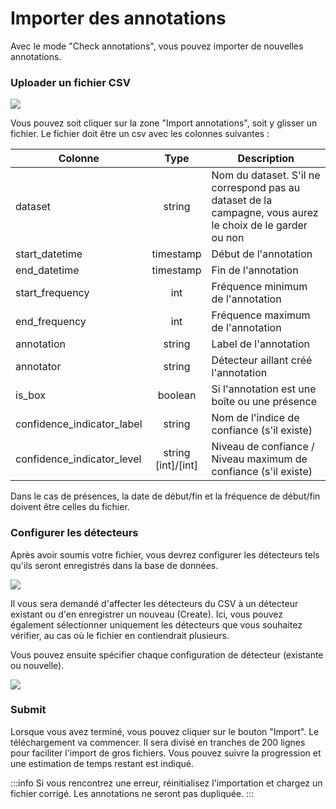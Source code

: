# Importer des annotations

Avec le mode "Check annotations", vous pouvez importer de nouvelles annotations.

### Uploader un fichier CSV

![](/campaign-creator/import-drag-zone.png)

Vous pouvez soit cliquer sur la zone "Import annotations", soit y glisser un fichier. Le fichier doit être un csv avec
les colonnes suivantes :

| Colonne                    |          Type          | Description                                                                                               |
|----------------------------|:----------------------:|-----------------------------------------------------------------------------------------------------------|
| dataset                    |         string         | Nom du dataset. S'il ne correspond pas au dataset de la campagne, vous aurez le choix de le garder ou non |
| start_datetime             |       timestamp        | Début de l'annotation                                                                                     |
| end_datetime               |       timestamp        | Fin de l'annotation                                                                                       |
| start_frequency            |          int           | Fréquence minimum de l'annotation                                                                         |
| end_frequency              |          int           | Fréquence maximum de l'annotation                                                                         |
| annotation                 |         string         | Label de l'annotation                                                                                     |
| annotator                  |         string         | Détecteur aillant créé l'annotation                                                                       |
| is_box                     |        boolean         | Si l'annotation est une boîte ou une présence                                                             |
| confidence_indicator_label |         string         | Nom de l'indice de confiance (s'il existe)                                                                |
| confidence_indicator_level | string<br/>[int]/[int] | Niveau de confiance / Niveau maximum de confiance (s'il existe)                                           |

Dans le cas de présences, la date de début/fin et la fréquence de début/fin doivent être celles du fichier.

### Configurer les détecteurs

Après avoir soumis votre fichier, vous devrez configurer les détecteurs tels qu'ils seront enregistrés dans la base de
données.

![](/campaign-creator/import-detectors.png)

Il vous sera demandé d'affecter les détecteurs du CSV à un détecteur existant ou d'en enregistrer un nouveau (Create).
Ici, vous pouvez également sélectionner uniquement les détecteurs que vous souhaitez vérifier, au cas où le fichier en
contiendrait plusieurs.

Vous pouvez ensuite spécifier chaque configuration de détecteur (existante ou nouvelle).

![](/campaign-creator/import-detectors-configuration.png)

### Submit

Lorsque vous avez terminé, vous pouvez cliquer sur le bouton "Import".
Le téléchargement va commencer. Il sera divisé en tranches de 200 lignes pour faciliter l'import de gros fichiers. Vous
pouvez suivre la progression et une estimation de temps restant est indiqué.

:::info
Si vous rencontrez une erreur, réinitialisez l'importation et chargez un fichier corrigé.
Les annotations ne seront pas dupliquée.
:::
